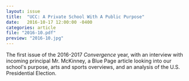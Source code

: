 ```yaml
---
layout: issue
title:  "UCC: A Private School With A Public Purpose"
date:   2016-10-17 12:00:00 -0400
categories: article
file: "2016-10.pdf"
preview: "2016-10.jpg"
---
```


The first issue of the 2016-2017 *Convergence* year, with an interview with incoming principal Mr. McKinney, a Blue Page article looking into our school's purpose, arts and sports overviews, and an analysis of the U.S. Presidential Election.
